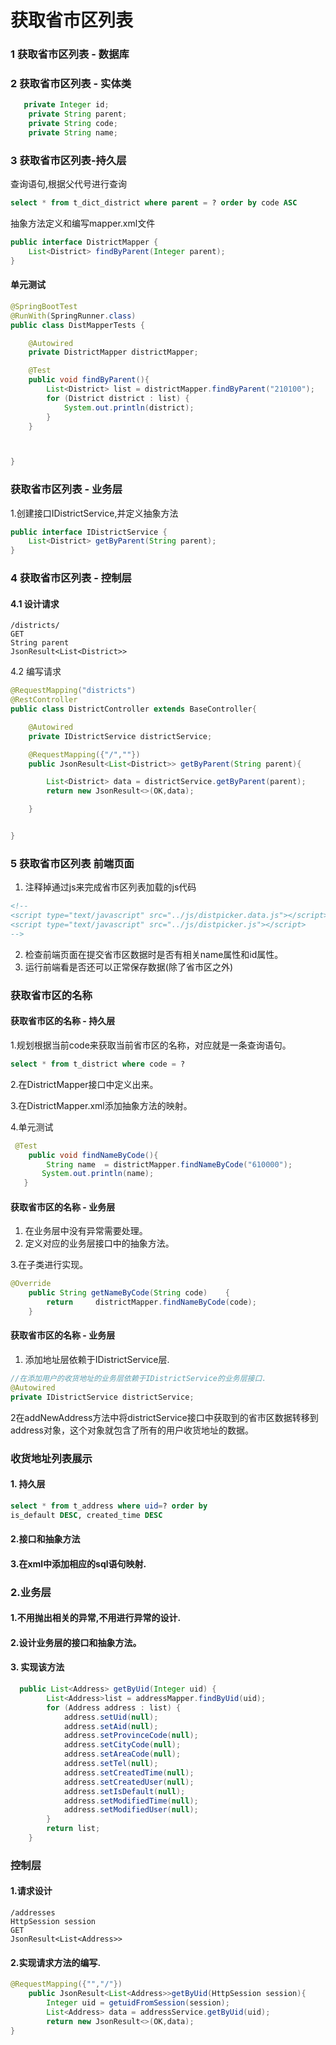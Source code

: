 # 获取省市区列表

### 1 获取省市区列表 - 数据库

### 2 获取省市区列表 - 实体类

```java
   private Integer id;
    private String parent;
    private String code;
    private String name;
```

### 3 获取省市区列表-持久层

查询语句,根据父代号进行查询

```sql
select * from t_dict_district where parent = ? order by code ASC
```

抽象方法定义和编写mapper.xml文件

```java
public interface DistrictMapper {
    List<District> findByParent(Integer parent);
}
```

#### 单元测试

```java
@SpringBootTest
@RunWith(SpringRunner.class)
public class DistMapperTests {

    @Autowired
    private DistrictMapper districtMapper;

    @Test
    public void findByParent(){
        List<District> list = districtMapper.findByParent("210100");
        for (District district : list) {
            System.out.println(district);
        }
    }



}

```

### 获取省市区列表 - 业务层

1.创建接口IDistrictService,并定义抽象方法

```java
public interface IDistrictService {
    List<District> getByParent(String parent);
}

```

### 4 获取省市区列表 - 控制层

#### 4.1 设计请求

```http
/districts/
GET
String parent
JsonResult<List<District>>
```

4.2 编写请求

```java
@RequestMapping("districts")
@RestController
public class DistrictController extends BaseController{

    @Autowired
    private IDistrictService districtService;

    @RequestMapping({"/",""})
    public JsonResult<List<District>> getByParent(String parent){

        List<District> data = districtService.getByParent(parent);
        return new JsonResult<>(OK,data);

    }


}
```

### 5 获取省市区列表 前端页面

1. 注释掉通过js来完成省市区列表加载的js代码

```html
<!--
<script type="text/javascript" src="../js/distpicker.data.js"></script>
<script type="text/javascript" src="../js/distpicker.js"></script>
-->
```

2. 检查前端页面在提交省市区数据时是否有相关name属性和id属性。
3. 运行前端看是否还可以正常保存数据(除了省市区之外)

### 获取省市区的名称

#### 获取省市区的名称 - 持久层

1.规划根据当前code来获取当前省市区的名称，对应就是一条查询语句。

```sql
select * from t_district where code = ?
```

2.在DistrictMapper接口中定义出来。

3.在DistrictMapper.xml添加抽象方法的映射。

4.单元测试

```java
 @Test
    public void findNameByCode(){
        String name  = districtMapper.findNameByCode("610000");
       System.out.println(name);
   }
```

#### 获取省市区的名称 - 业务层

1. 在业务层中没有异常需要处理。
2. 定义对应的业务层接口中的抽象方法。

  3.在子类进行实现。

```java
@Override
    public String getNameByCode(String code)    {
        return     districtMapper.findNameByCode(code);
    }
```

#### 获取省市区的名称 - 业务层

1. 添加地址层依赖于IDistrictService层.

```java
//在添加用户的收货地址的业务层依赖于IDistrictService的业务层接口.
@Autowired
private IDistrictService districtService;
```

2在addNewAddress方法中将districtService接口中获取到的省市区数据转移到address对象，这个对象就包含了所有的用户收货地址的数据。

### 收货地址列表展示

#### 1. 持久层

```sql
select * from t_address where uid=? order by
is_default DESC, created_time DESC
```

#### 2.接口和抽象方法

#### 3.在xml中添加相应的sql语句映射.

### 2.业务层

#### 1.不用抛出相关的异常,不用进行异常的设计.

#### 2.设计业务层的接口和抽象方法。

#### 3. 实现该方法

```java
  public List<Address> getByUid(Integer uid) {
        List<Address>list = addressMapper.findByUid(uid);
        for (Address address : list) {
            address.setUid(null);
            address.setAid(null);
            address.setProvinceCode(null);
            address.setCityCode(null);
            address.setAreaCode(null);
            address.setTel(null);
            address.setCreatedTime(null);
            address.setCreatedUser(null);
            address.setIsDefault(null);
            address.setModifiedTime(null);
            address.setModifiedUser(null);
        }
        return list;
    }
```

### 控制层

#### 1.请求设计

```http
/addresses
HttpSession session
GET
JsonResult<List<Address>>
```

#### 2.实现请求方法的编写.

```java
@RequestMapping({"","/"})
    public JsonResult<List<Address>>getByUid(HttpSession session){
        Integer uid = getuidFromSession(session);
        List<Address> data = addressService.getByUid(uid);
        return new JsonResult<>(OK,data);
}
```



